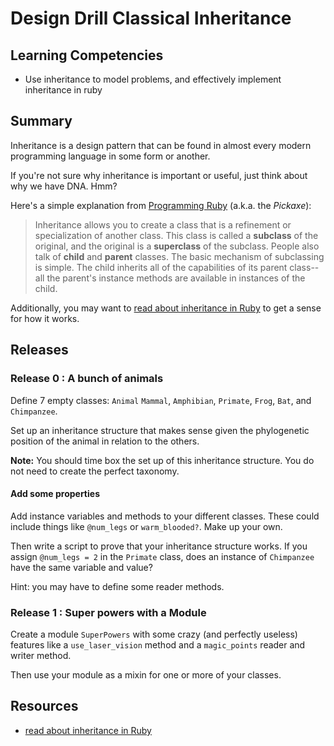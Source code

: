 # Design Drill Classical Inheritance 
 
## Learning Competencies 

* Use inheritance to model problems, and effectively implement inheritance in ruby

## Summary 

 Inheritance is a design pattern that can be found in almost every modern programming language in some form or another.

If you're not sure why inheritance is important or useful, just think about why we have DNA.  Hmm?

Here's a simple explanation from [Programming Ruby](http://pragprog.com/book/ruby3/programming-ruby-1-9) (a.k.a. the *Pickaxe*):

> Inheritance allows you to create a class that is a refinement or specialization of another class.  This class is called a **subclass** of the original, and the original is a **superclass** of the subclass.  People also talk of **child** and **parent** classes.
> The basic mechanism of subclassing is simple.  The child inherits all of the capabilities of its parent class--all the parent's instance methods are available in instances of the child.

Additionally, you may want to [read about inheritance in Ruby](http://rubylearning.com/satishtalim/ruby_inheritance.html) to get a sense for how it works.

## Releases

### Release 0 : A bunch of animals

Define 7 empty classes: `Animal` `Mammal`, `Amphibian`, `Primate`, `Frog`, `Bat`, and `Chimpanzee`.

Set up an inheritance structure that makes sense given the phylogenetic position of the animal in relation to the others.

**Note:** You should time box the set up of this inheritance structure. You do not need to create the perfect taxonomy.

#### Add some properties

Add instance variables and methods to your different classes.  These could include things like `@num_legs` or `warm_blooded?`.  Make up your own.

Then write a script to prove that your inheritance structure works.  If you assign `@num_legs = 2` in the `Primate` class, does an instance of `Chimpanzee` have the same variable and value?

Hint: you may have to define some reader methods.

### Release 1 : Super powers with a Module

Create a module `SuperPowers` with some crazy (and perfectly useless) features like a `use_laser_vision` method and a `magic_points` reader and writer method.

Then use your module as a mixin for one or more of your classes.


<!-- ##Optimize Your Learning  -->

## Resources

* [read about inheritance in Ruby](http://rubylearning.com/satishtalim/ruby_inheritance.html)
